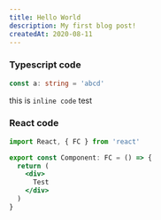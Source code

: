 ```yaml
---
title: Hello World
description: My first blog post!
createdAt: 2020-08-11
---
```

### Typescript code
```ts
const a: string = 'abcd'
```

this is `inline code` test

### React code
```jsx
import React, { FC } from 'react'

export const Component: FC = () => {
  return (
    <div>
      Test
    </div>
  )
}
```
